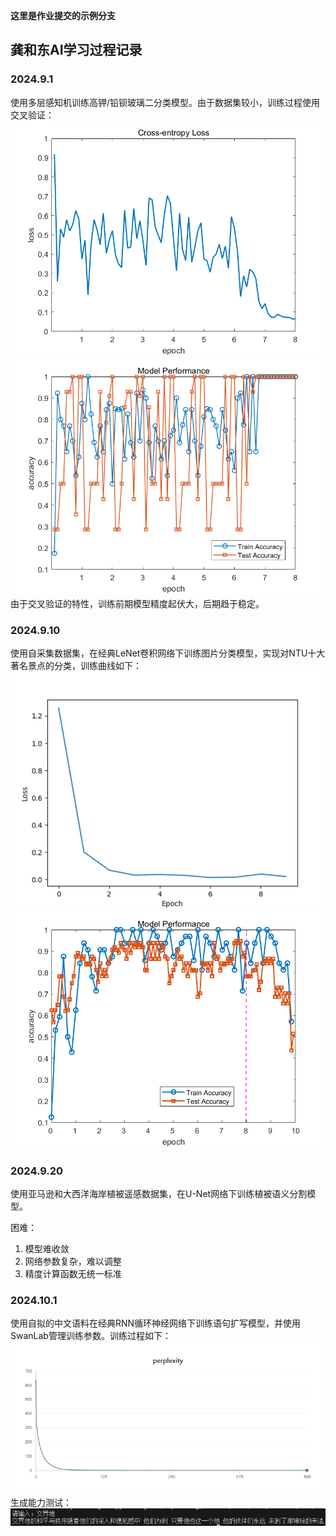 **这里是作业提交的示例分支**

## 龚和东AI学习过程记录

### 2024.9.1
使用多层感知机训练高钾/铅钡玻璃二分类模型。由于数据集较小，训练过程使用交叉验证：
![Cross-entropy Loss](MLP/Cross-entropyLoss.png)![Model Performance](MLP/ModelPerformance.png)
由于交叉验证的特性，训练前期模型精度起伏大，后期趋于稳定。

### 2024.9.10
使用自采集数据集，在经典LeNet卷积网络下训练图片分类模型，实现对NTU十大著名景点的分类，训练曲线如下：
![Cross-entropy Loss](LeNet/Loss.png)![Model Performance](LeNet/ModelPerformance.png)

### 2024.9.20
使用亚马逊和大西洋海岸植被遥感数据集，在U-Net网络下训练植被语义分割模型。

困难：
1. 模型难收敛
2. 网络参数复杂，难以调整
3. 精度计算函数无统一标准

### 2024.10.1
使用自拟的中文语料在经典RNN循环神经网络下训练语句扩写模型，并使用SwanLab管理训练参数。训练过程如下：
![SwanLab-Chart-RNN](RNN/SwanLab-Chart-RNN.png)
生成能力测试：
![generate_test](RNN/generate_test.png)